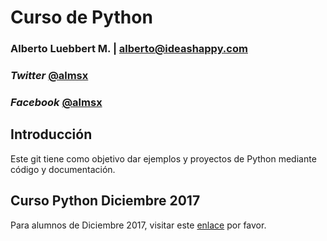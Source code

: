 # Curso de Python

### Alberto Luebbert M. | alberto@ideashappy.com

### _Twitter_ [@almsx](https://twitter.com/almsx)
### _Facebook_ [@almsx](https://facebook.com/almsx)

## Introducción

Este git tiene como objetivo dar ejemplos y proyectos de
Python mediante código y documentación.

## Curso Python Diciembre 2017

Para alumnos de Diciembre 2017, visitar este [enlace](https://github.com/almsx/cursodepython/tree/cursopython2017_1) por favor.
